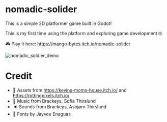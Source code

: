 # nomadic-solider
This is a simple 2D platformer game built in Godot!

This is my first time using the platform and exploring game development 🤓

🎮 Play it here: https://mango-bytes.itch.io/nomadic-solider

![nomadic_soldier_demo](https://github.com/user-attachments/assets/cb8a9f42-8fff-4e69-8e96-7a1829b44d7b)


# Credit
- 🎨 Assets from https://kevins-moms-house.itch.io/ and https://rottingpixels.itch.io/
- 🎵 Music from Brackeys, Sofia Thirslund
- 🔈 Sounds from Brackeys, Asbjørn Thirslund
- 🔡 Fonts by Jayvee Enaguas
